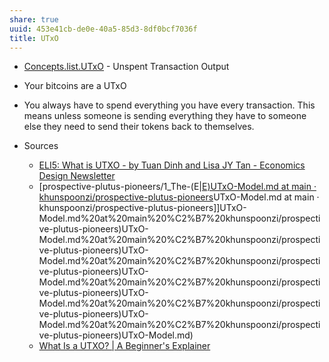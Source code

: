 ```yaml
---
share: true
uuid: 453e41cb-de0e-40a5-85d3-8df0bcf7036f
title: UTxO
---
```

* [Concepts.list.UTxO](/Concepts.list.UTxO) - Unspent Transaction Output
* Your bitcoins are a UTxO
* You always have to spend everything you have every transaction. This means unless someone is sending everything they have to someone else they need to send their tokens back to themselves.

* Sources
  * [ELI5: What is UTXO - by Tuan Dinh and Lisa JY Tan - Economics Design Newsletter](https://economicsdesign.substack.com/p/eli5-what-is-utxo)
  * [prospective-plutus-pioneers/1_The-(E|[E)UTxO-Model.md at main · khunspoonzi/prospective-plutus-pioneers](/E)UTxO-Model.md at main · khunspoonzi/prospective-plutus-pioneers]]UTxO-Model.md%20at%20main%20%C2%B7%20khunspoonzi/prospective-plutus-pioneers)UTxO-Model.md%20at%20main%20%C2%B7%20khunspoonzi/prospective-plutus-pioneers)UTxO-Model.md%20at%20main%20%C2%B7%20khunspoonzi/prospective-plutus-pioneers)UTxO-Model.md%20at%20main%20%C2%B7%20khunspoonzi/prospective-plutus-pioneers)UTxO-Model.md%20at%20main%20%C2%B7%20khunspoonzi/prospective-plutus-pioneers)UTxO-Model.md%20at%20main%20%C2%B7%20khunspoonzi/prospective-plutus-pioneers)UTxO-Model.md)
  * [What Is a UTXO? | A Beginner's Explainer](https://coincentral.com/utxo-beginners-explainer/)